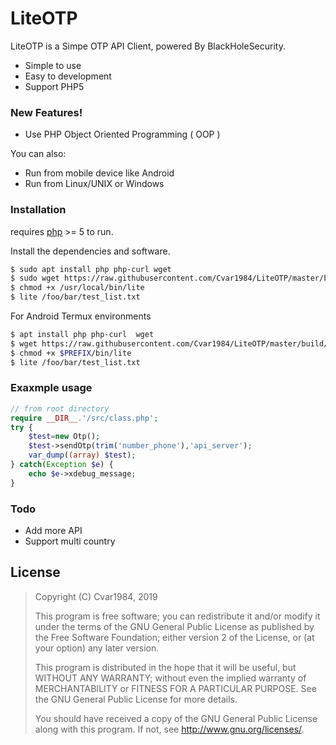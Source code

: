 # LiteOTP
LiteOTP is a Simpe OTP API Client,
powered By BlackHoleSecurity.

  - Simple to use
  - Easy to development
  - Support PHP5

### New Features!

  - Use PHP Object Oriented Programming ( OOP )


You can also:
  - Run from mobile device like Android
  - Run from Linux/UNIX or Windows

### Installation

requires [php](https://php.net ) >= 5 to run.

Install the dependencies and software.

```sh
$ sudo apt install php php-curl wget
$ sudo wget https://raw.githubusercontent.com/Cvar1984/LiteOTP/master/build/main.phar -O /usr/local/bin/lite
$ chmod +x /usr/local/bin/lite
$ lite /foo/bar/test_list.txt
```

For Android Termux environments

```sh
$ apt install php php-curl  wget
$ wget https://raw.githubusercontent.com/Cvar1984/LiteOTP/master/build/main.phar -O $PREFIX/bin/lite
$ chmod +x $PREFIX/bin/lite
$ lite /foo/bar/test_list.txt
```
### Exaxmple usage
```php
// from root directory
require __DIR__.'/src/class.php';
try {
    $test=new Otp();
    $test->sendOtp(trim('number_phone'),'api_server');
    var_dump((array) $test);
} catch(Exception $e) {
    echo $e->xdebug_message;
}
```

### Todo

 - Add more API
 - Support multi country

License
----
> Copyright (C) Cvar1984, 2019
>
> This program is free software; you can redistribute it and/or
> modify it under the terms of the GNU General Public License
> as published by the Free Software Foundation; either version 2
> of the License, or (at your option) any later version.
>
> This program is distributed in the hope that it will be useful,
> but WITHOUT ANY WARRANTY; without even the implied warranty of
> MERCHANTABILITY or FITNESS FOR A PARTICULAR PURPOSE.  See the
> GNU General Public License for more details.
>
> You should have received a copy of the GNU General Public License
> along with this program.  If not, see <http://www.gnu.org/licenses/>.
